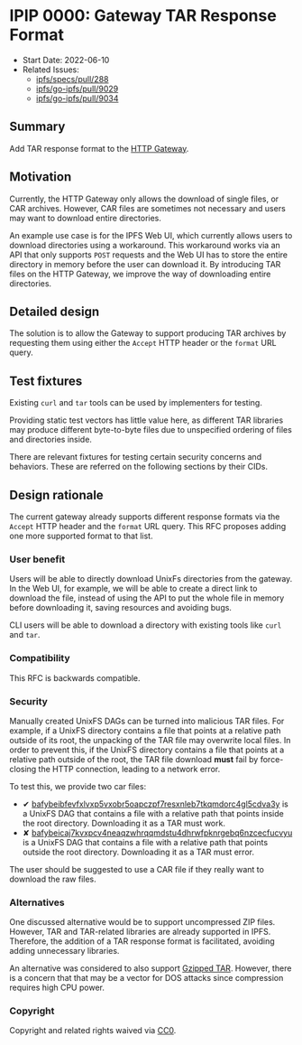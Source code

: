 # IPIP 0000: Gateway TAR Response Format

- Start Date: 2022-06-10
- Related Issues:
  - [ipfs/specs/pull/288](https://github.com/ipfs/specs/pull/288)
  - [ipfs/go-ipfs/pull/9029](https://github.com/ipfs/go-ipfs/pull/9029)
  - [ipfs/go-ipfs/pull/9034](https://github.com/ipfs/go-ipfs/pull/9034)

## Summary

Add TAR response format to the [HTTP Gateway](../http-gateways/).

## Motivation

Currently, the HTTP Gateway only allows the download of single files, or
CAR archives. However, CAR files are sometimes not necessary and users may
want to download entire directories.

An example use case is for the IPFS Web UI, which currently allows users to
download directories using a workaround. This workaround works via an API
that only supports `POST` requests and the Web UI has to store the entire
directory in memory before the user can download it. By introducing TAR files
on the HTTP Gateway, we improve the way of downloading entire directories.

## Detailed design

The solution is to allow the Gateway to support producing TAR archives
by requesting them using either the `Accept` HTTP header or the `format`
URL query.

## Test fixtures

Existing `curl` and `tar` tools can be used by implementers for testing.

Providing static test vectors has little value here, as different TAR libraries may produce
different byte-to-byte files due to unspecified ordering of files and directories inside.

There are relevant fixtures for testing certain security concerns and behaviors.
These are referred on the following sections by their CIDs.

## Design rationale

The current gateway already supports different response formats via the
`Accept` HTTP header and the `format` URL query. This RFC proposes adding
one more supported format to that list.

### User benefit

Users will be able to directly download UnixFs directories from the gateway. In the Web UI,
for example, we will be able to create a direct link to download the file, instead of using the
API to put the whole file in memory before downloading it, saving resources and avoiding bugs.

CLI users will be able to download a directory with existing tools like `curl` and `tar`.

### Compatibility

This RFC is backwards compatible.

### Security

Manually created UnixFS DAGs can be turned into malicious TAR files. For example,
if a UnixFS directory contains a file that points at a relative path outside of
its root, the unpacking of the TAR file may overwrite local files. In order to prevent
this, if the UnixFS directory contains a file that points at a relative path outside
of the root, the TAR file download **must** fail by force-closing the HTTP connection,
leading to a network error.

To test this, we provide two car files:

* ✔ [bafybeibfevfxlvxp5vxobr5oapczpf7resxnleb7tkqmdorc4gl5cdva3y](https://dweb.link/ipfs/bafybeibfevfxlvxp5vxobr5oapczpf7resxnleb7tkqmdorc4gl5cdva3y) is a UnixFS
DAG that contains a file with a relative path that points inside the root directory.
Downloading it as a TAR must work.
* ✘ [bafybeicaj7kvxpcv4neaqzwhrqqmdstu4dhrwfpknrgebq6nzcecfucvyu](https://dweb.link/ipfs/bafybeicaj7kvxpcv4neaqzwhrqqmdstu4dhrwfpknrgebq6nzcecfucvyu) is a UnixFS
DAG that contains a file with a relative path that points outside the root directory.
Downloading it as a TAR must error.

The user should be suggested to use a CAR file if they really want to download the raw files.

### Alternatives

One discussed alternative would be to support uncompressed ZIP files. However, TAR and
TAR-related libraries are already supported in IPFS. Therefore, the addition of a TAR response
format is facilitated, avoiding adding unnecessary libraries.

An alternative was considered to also support [Gzipped TAR](https://github.com/ipfs/go-ipfs/pull/9034).
However, there is a concern that that may be a vector for DOS attacks since compression requires
high CPU power.

### Copyright

Copyright and related rights waived via [CC0](https://creativecommons.org/publicdomain/zero/1.0/).